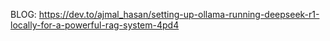 BLOG:
https://dev.to/ajmal_hasan/setting-up-ollama-running-deepseek-r1-locally-for-a-powerful-rag-system-4pd4
